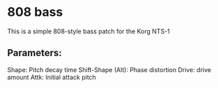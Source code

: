 # 808 bass

This is a simple 808-style bass patch for the Korg NTS-1

## Parameters:
Shape: Pitch decay time
Shift-Shape (Alt): Phase distortion
Drive: drive amount
Attk: Initial attack pitch
